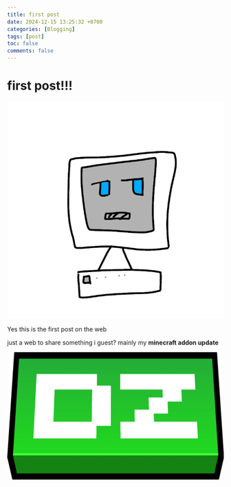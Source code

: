 ```yaml
---
title: first post
date: 2024-12-15 13:25:32 +0700
categories: [Blogging]
tags: [post]
toc: false
comments: false
---
```


# first post!!!

![kompus](../assets/img/kompus.png)

Yes this is the first post on the web

just a web to share something i guest?
mainly my **minecraft addon update**

![titlemc](../assets/img/titlemc.png)
